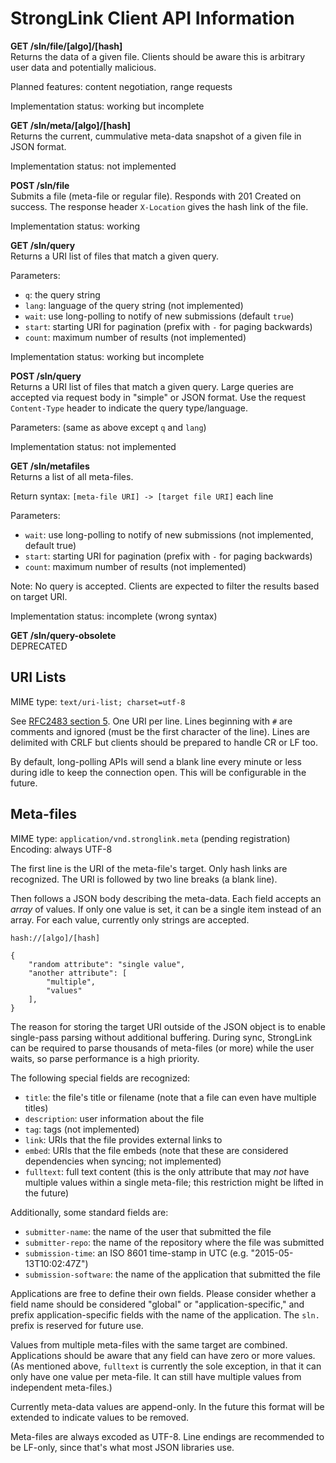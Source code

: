 # StrongLink Client API Information

**GET /sln/file/[algo]/[hash]**  
Returns the data of a given file. Clients should be aware this is arbitrary user data and potentially malicious.

Planned features: content negotiation, range requests

Implementation status: working but incomplete

**GET /sln/meta/[algo]/[hash]**  
Returns the current, cummulative meta-data snapshot of a given file in JSON format.

Implementation status: not implemented

**POST /sln/file**  
Submits a file (meta-file or regular file). Responds with 201 Created on success. The response header `X-Location` gives the hash link of the file.

Implementation status: working

**GET /sln/query**  
Returns a URI list of files that match a given query.

Parameters:
- `q`: the query string
- `lang`: language of the query string (not implemented)
- `wait`: use long-polling to notify of new submissions (default `true`)
- `start`: starting URI for pagination (prefix with `-` for paging backwards)
- `count`: maximum number of results (not implemented)

Implementation status: working but incomplete

**POST /sln/query**  
Returns a URI list of files that match a given query. Large queries are accepted via request body in "simple" or JSON format. Use the request `Content-Type` header to indicate the query type/language.

Parameters: (same as above except `q` and `lang`)

Implementation status: not implemented

**GET /sln/metafiles**  
Returns a list of all meta-files.

Return syntax: `[meta-file URI] -> [target file URI]` each line

Parameters:
- `wait`: use long-polling to notify of new submissions (not implemented, default true)
- `start`: starting URI for pagination (prefix with `-` for paging backwards)
- `count`: maximum number of results (not implemented)

Note: No query is accepted. Clients are expected to filter the results based on target URI.

Implementation status: incomplete (wrong syntax)

**GET /sln/query-obsolete**  
DEPRECATED

## URI Lists

MIME type: `text/uri-list; charset=utf-8`

See [RFC2483 section 5](https://tools.ietf.org/html/rfc2483#section-5). One URI per line. Lines beginning with `#` are comments and ignored (must be the first character of the line). Lines are delimited with CRLF but clients should be prepared to handle CR or LF too.

By default, long-polling APIs will send a blank line every minute or less during idle to keep the connection open. This will be configurable in the future.

## Meta-files

MIME type: `application/vnd.stronglink.meta` (pending registration)
Encoding: always UTF-8

The first line is the URI of the meta-file's target. Only hash links are recognized. The URI is followed by two line breaks (a blank line).

Then follows a JSON body describing the meta-data. Each field accepts an _array_ of values. If only one value is set, it can be a single item instead of an array. For each value, currently only strings are accepted.

```
hash://[algo]/[hash]

{
	"random attribute": "single value",
	"another attribute": [
		"multiple",
		"values"
	],
}
```

The reason for storing the target URI outside of the JSON object is to enable single-pass parsing without additional buffering. During sync, StrongLink can be required to parse thousands of meta-files (or more) while the user waits, so parse performance is a high priority.

The following special fields are recognized:

- `title`: the file's title or filename (note that a file can even have multiple titles)
- `description`: user information about the file
- `tag`: tags (not implemented)
- `link`: URIs that the file provides external links to
- `embed`: URIs that the file embeds (note that these are considered dependencies when syncing; not implemented)
- `fulltext`: full text content (this is the only attribute that may _not_ have multiple values within a single meta-file; this restriction might be lifted in the future)

Additionally, some standard fields are:

- `submitter-name`: the name of the user that submitted the file
- `submitter-repo`: the name of the repository where the file was submitted
- `submission-time`: an ISO 8601 time-stamp in UTC (e.g. "2015-05-13T10:02:47Z")
- `submission-software`: the name of the application that submitted the file

Applications are free to define their own fields. Please consider whether a field name should be considered "global" or "application-specific," and prefix application-specific fields with the name of the application. The `sln.` prefix is reserved for future use.

Values from multiple meta-files with the same target are combined. Applications should be aware that any field can have zero or more values. (As mentioned above, `fulltext` is currently the sole exception, in that it can only have one value per meta-file. It can still have multiple values from independent meta-files.)

Currently meta-data values are append-only. In the future this format will be extended to indicate values to be removed.

Meta-files are always excoded as UTF-8. Line endings are recommended to be LF-only, since that's what most JSON libraries use.

